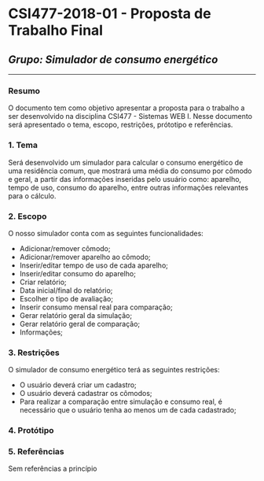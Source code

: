 # **CSI477-2018-01 - Proposta de Trabalho Final**
## *Grupo: Simulador de consumo energético*

--------------

<!-- Descrever um resumo sobre o trabalho. -->

### Resumo
O documento tem como objetivo apresentar a proposta para o trabalho a ser desenvolvido na disciplina CSI477 - Sistemas WEB I. Nesse documento será apresentado o tema, escopo, restrições, prótotipo e referências.

<!-- Apresentar o tema. -->
### 1. Tema
Será desenvolvido um simulador para calcular o consumo energético de uma residência comum, que mostrará uma média do consumo por cômodo e geral, a partir das informações inseridas pelo usuário como: aparelho, tempo de uso, consumo do aparelho, entre outras informações relevantes para o cálculo. 

<!-- Descrever e limitar o escopo da aplicação. -->
### 2. Escopo
O nosso simulador conta com as seguintes funcionalidades:

* Adicionar/remover cômodo;
* Adicionar/remover aparelho ao cômodo;
* Inserir/editar tempo de uso de cada aparelho;
* Inserir/editar consumo do aparelho;
* Criar relatório;
* Data inicial/final do relatório;
* Escolher o tipo de avaliação;
* Inserir consumo mensal real para comparação;
* Gerar relatório geral da simulação;
* Gerar relatório geral de comparação;
* Informações;


<!-- Apresentar restrições de funcionalidades e de escopo. -->
### 3. Restrições
O simulador de consumo energético terá as seguintes restrições:

* O usuário deverá criar um cadastro;
* O usuário deverá cadastrar os cômodos;
* Para realizar a comparação entre simulação e consumo real, é necessário que o usuário tenha ao menos um de cada cadastrado;


<!-- Construir alguns protótipos para a aplicação, disponibilizá-los no Github e descrever o que foi considerado. //-->
### 4. Protótipo


### 5. Referências
Sem referências a princípio
